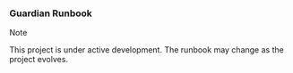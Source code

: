 ### Guardian Runbook
> [!NOTE]
> This project is under active development. The runbook may change as the project evolves.
